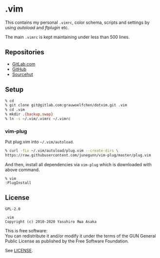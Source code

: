# .vim

This contains my personal `.vimrc`, color schema, scripts and
settings by using _autoload_ and _ftplugin_ etc.

The main `.vimrc` is kept maintaining under less than 500 lines.


## Repositories

* [GitLab.com](https://gitlab.com/grauwoelfchen/DotVim)
* [GitHub](https://gitlab.com/grauwoelfchen/.vim)
* [Sourcehut](https://git.sr.ht/~grauwoelfchen/.vim)

## Setup

```zsh
% cd
% git clone git@gitlab.com:grauwoelfchen/dotvim.git .vim
% cd .vim
% mkdir .{backup,swap}
% ln -s ~/.vim/.vimrc ~/.vimrc
```

### vim-plug

Put plug.vim into `~/.vim/autoload`.

```zsh
% curl -fLo ~/.vim/autoload/plug.vim --create-dirs \
https://raw.githubusercontent.com/junegunn/vim-plug/master/plug.vim
```

And then, install all dependencies via `vim-plug` which is downloaded with
above command.

```
% vim
:PlugInstall
```


## License

`GPL-2.0`

```
.vim
Copyright (c) 2010-2020 Yasuhiro Яша Asaka
```

This is free software:  
You can redistribute it and/or modify it under the terms of
the GUN General Public License as published by the
Free Software Foundation.

See [LICENSE](LICENSE).
